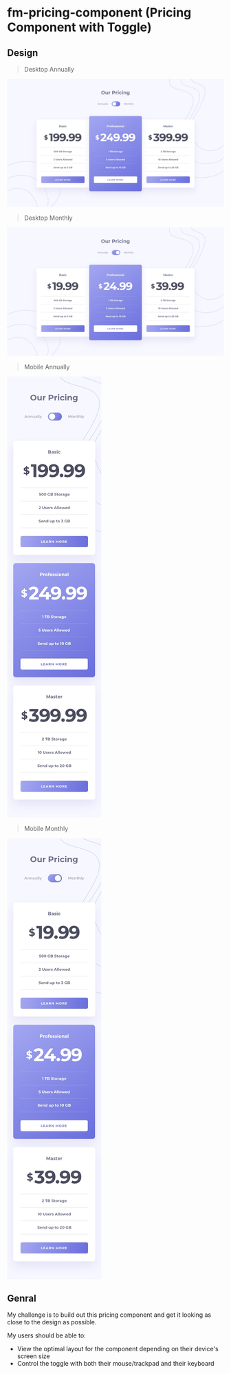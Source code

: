 # fm-pricing-component (Pricing Component with Toggle)

## Design

> Desktop Annually

![Desktop Annually](./design/desktop-design-annually.jpg)

> Desktop Monthly

![Desktop Monthly](./design/desktop-design-monthly.jpg)

> Mobile Annually

![Mobile Annually](./design/mobile-design-annually.jpg)

> Mobile Monthly

![Mobile Monthly](./design/mobile-design-monthly.jpg)


## Genral 
My challenge is to build out this pricing component and get it looking as close to the design as possible.

My users should be able to:

- View the optimal layout for the component depending on their device's screen size
- Control the toggle with both their mouse/trackpad and their keyboard
